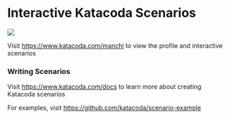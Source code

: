 # Interactive Katacoda Scenarios

[![](http://shields.katacoda.com/katacoda/manchi/count.svg)](https://www.katacoda.com/manchi "Get your profile on Katacoda.com")

Visit https://www.katacoda.com/manchi to view the profile and interactive scenarios

### Writing Scenarios
Visit https://www.katacoda.com/docs to learn more about creating Katacoda scenarios

For examples, visit https://github.com/katacoda/scenario-example
